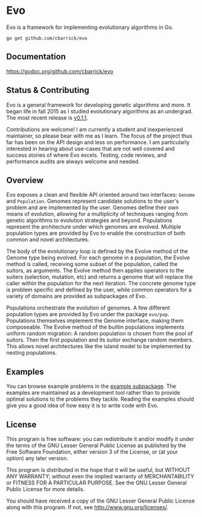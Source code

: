 # Evo

Evo is a framework for implementing evolutionary algorithms in Go.

```
go get github.com/cbarrick/evo
```


## Documentation

https://godoc.org/github.com/cbarrick/evo


## Status & Contributing

Evo is a general framework for developing genetic algorithms and more. It began life in fall 2015 as I studied evolutionary algorithms as an undergrad. The most recent release is [v0.1.1].

Contributions are welcome! I am currently a student and inexperienced maintainer, so please bear with me as I learn. The focus of the project thus far has been on the API design and less on performance. I am particularly interested in hearing about use-cases that are not well covered and success stories of where Evo excels. Testing, code reviews, and performance audits are always welcome and needed.

[v0.1.1]: https://github.com/cbarrick/evo/tree/v0.1.1


## Overview

Evo exposes a clean and flexible API oriented around two interfaces: `Genome` and `Population`. Genomes represent candidate solutions to the user's problem and are implemented by the user. Genomes define their own means of evolution, allowing for a multiplicity of techniques ranging from genetic algorithms to evolution strategies and beyond. Populations represent the architecture under which genomes are evolved. Multiple population types are provided by Evo to enable the construction of both common and novel architectures.

The body of the evolutionary loop is defined by the Evolve method of the Genome type being evolved. For each genome in a population, the Evolve method is called, receiving some subset of the population, called the suitors, as arguments. The Evolve method then applies operators to the suiters (selection, mutation, etc) and returns a genome that will replace the caller within the population for the next iteration. The concrete genome type is problem specific and defined by the user, while common operators for a variety of domains are provided as subpackages of Evo.

Populations orchestrate the evolution of genomes. A few different population types are provided by Evo under the package `evo/pop`. Populations themselves implement the Genome interface, making them composeable. The Evolve method of the builtin populations implements uniform random migration: A random population is chosen from the pool of suitors. Then the first population and its suitor exchange random members. This allows novel architectures like the island model to be implemented by nesting populations.


## Examples

You can browse example problems in the [example subpackage]. The examples are maintained as a development tool rather than to provide optimal solutions to the problems they tackle. Reading the examples should give you a good idea of how easy it is to write code with Evo.

[example subpackage]: https://github.com/cbarrick/evo/tree/master/example


## License

This program is free software: you can redistribute it and/or modify it under the terms of the GNU Lesser General Public License as published by the Free Software Foundation, either version 3 of the License, or (at your option) any later version.

This program is distributed in the hope that it will be useful, but WITHOUT ANY WARRANTY; without even the implied warranty of MERCHANTABILITY or FITNESS FOR A PARTICULAR PURPOSE. See the GNU Lesser General Public License for more details.

You should have received a copy of the GNU Lesser General Public License along with this program. If not, see <http://www.gnu.org/licenses/>.
